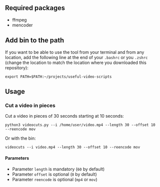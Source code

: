 ## Required packages

* ffmpeg
* mencoder

## Add bin to the path

If you want to be able to use the tool from your terminal and from any location, 
add the following line at the end of your `.bashrc` or you `.zshrc` 
(change the location to match the location where you downloaded this repository):

    export PATH=$PATH:~/projects/useful-video-scripts

## Usage

### Cut a video in pieces

Cut a video in pieces of 30 seconds starting at 10 seconds:

    python3 videocuts.py --i /home/user/video.mp4 --length 30 --offset 10 --reencode mov

Or with the bin:

    videocuts --i video.mp4 --length 30 --offset 10 --reencode mov

#### Parameters

- Parameter `length` is mandatory (`60` by default)
- Parameter `offset` is optional (`0` by default)
- Parameter `reencode` is optional (`mp4` or `mov`)
